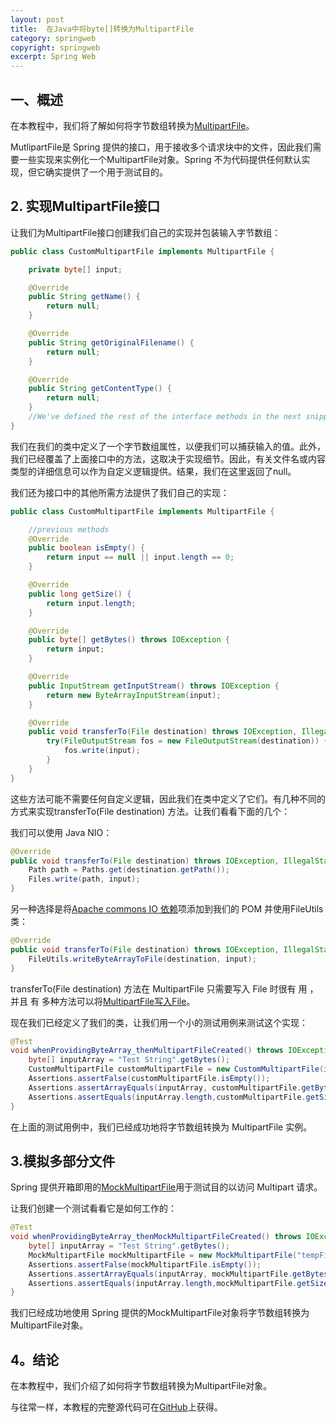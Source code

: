 ```yaml
---
layout: post
title:  在Java中将byte[]转换为MultipartFile
category: springweb
copyright: springweb
excerpt: Spring Web
---
```


## 一、概述

在本教程中，我们将了解如何将字节数组转换为[MultipartFile](https://docs.spring.io/spring-framework/docs/current/javadoc-api/org/springframework/web/multipart/MultipartFile.html)。

MutlipartFile是 Spring 提供的接口，用于接收多个请求块中的文件，因此我们需要一些实现来实例化一个MultipartFile对象。Spring 不为代码提供任何默认实现，但它确实提供了一个用于测试目的。

## 2. 实现MultipartFile接口

让我们为MultipartFile接口创建我们自己的实现并包装输入字节数组：

```java
public class CustomMultipartFile implements MultipartFile {

    private byte[] input;

    @Override
    public String getName() {
        return null;
    }

    @Override
    public String getOriginalFilename() {
        return null;
    }

    @Override
    public String getContentType() {
        return null;
    }
    //We've defined the rest of the interface methods in the next snippet
}

```

我们在我们的类中定义了一个字节数组属性，以便我们可以捕获输入的值。此外，我们已经覆盖了上面接口中的方法，这取决于实现细节。因此，有关文件名或内容类型的详细信息可以作为自定义逻辑提供。结果，我们在这里返回了null。

我们还为接口中的其他所需方法提供了我们自己的实现：

```java
public class CustomMultipartFile implements MultipartFile {

    //previous methods
    @Override
    public boolean isEmpty() {
        return input == null || input.length == 0;
    }

    @Override
    public long getSize() {
        return input.length;
    }

    @Override
    public byte[] getBytes() throws IOException {
        return input;
    }

    @Override
    public InputStream getInputStream() throws IOException {
        return new ByteArrayInputStream(input);
    }

    @Override
    public void transferTo(File destination) throws IOException, IllegalStateException {
        try(FileOutputStream fos = new FileOutputStream(destination)) {
            fos.write(input);
        }
    }
}
```

这些方法可能不需要任何自定义逻辑，因此我们在类中定义了它们。有几种不同的方式来实现transferTo(File destination) 方法。让我们看看下面的几个：

我们可以使用 Java NIO：

```java
@Override
public void transferTo(File destination) throws IOException, IllegalStateException {
    Path path = Paths.get(destination.getPath());
    Files.write(path, input);
}
```

另一种选择是将[Apache commons IO 依赖](https://mvnrepository.com/artifact/commons-io/commons-io)项添加到我们的 POM 并使用FileUtils类：

```java
@Override
public void transferTo(File destination) throws IOException, IllegalStateException {
    FileUtils.writeByteArrayToFile(destination, input);
}
```

transferTo(File destination) 方法在 MultipartFile 只需要写入 File 时很有 用 ， 并且 有 多种方法可以将[MultipartFile写入File](https://www.baeldung.com/spring-multipartfile-to-file)。

现在我们已经定义了我们的类，让我们用一个小的测试用例来测试这个实现：

```java
@Test
void whenProvidingByteArray_thenMultipartFileCreated() throws IOException {
    byte[] inputArray = "Test String".getBytes();
    CustomMultipartFile customMultipartFile = new CustomMultipartFile(inputArray);
    Assertions.assertFalse(customMultipartFile.isEmpty());
    Assertions.assertArrayEquals(inputArray, customMultipartFile.getBytes());
    Assertions.assertEquals(inputArray.length,customMultipartFile.getSize());
}
```

在上面的测试用例中，我们已经成功地将字节数组转换为 MultipartFile 实例。

## 3.模拟多部分文件

Spring 提供开箱即用的[MockMultipartFile](https://docs.spring.io/spring-framework/docs/current/javadoc-api/org/springframework/mock/web/MockMultipartFile.html)用于测试目的以访问 Multipart 请求。

让我们创建一个测试看看它是如何工作的：

```java
@Test
void whenProvidingByteArray_thenMockMultipartFileCreated() throws IOException {
    byte[] inputArray = "Test String".getBytes();
    MockMultipartFile mockMultipartFile = new MockMultipartFile("tempFileName",inputArray);
    Assertions.assertFalse(mockMultipartFile.isEmpty());
    Assertions.assertArrayEquals(inputArray, mockMultipartFile.getBytes());
    Assertions.assertEquals(inputArray.length,mockMultipartFile.getSize());
}
```

我们已经成功地使用 Spring 提供的MockMultipartFile对象将字节数组转换为MultipartFile对象。

## 4。结论

在本教程中，我们介绍了如何将字节数组转换为MultipartFile对象。

与往常一样，本教程的完整源代码可在[GitHub](https://github.com/tuyucheng7/taketoday-tutorial4j/tree/master/spring-web-modules)上获得。